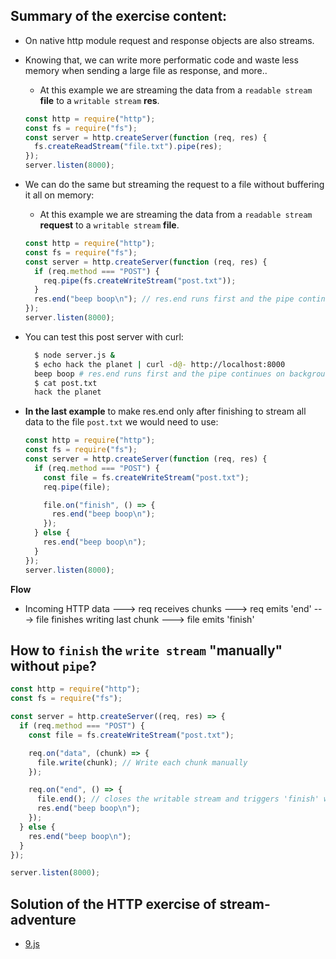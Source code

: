 ## Summary of the exercise content:

- On native http module request and response objects are also streams.
- Knowing that, we can write more performatic code and waste less memory when sending a large file as response, and more..
  - At this example we are streaming the data from a `readable stream` **file** to a `writable stream` **res**.
  ```js
  const http = require("http");
  const fs = require("fs");
  const server = http.createServer(function (req, res) {
    fs.createReadStream("file.txt").pipe(res);
  });
  server.listen(8000);
  ```
- We can do the same but streaming the request to a file without buffering it all on memory:
  - At this example we are streaming the data from a `readable stream` **request** to a `writable stream` **file**.
  ```js
  const http = require("http");
  const fs = require("fs");
  const server = http.createServer(function (req, res) {
    if (req.method === "POST") {
      req.pipe(fs.createWriteStream("post.txt"));
    }
    res.end("beep boop\n"); // res.end runs first and the pipe continues on background asynchronously
  });
  server.listen(8000);
  ```

- You can test this post server with curl:

  ```bash
    $ node server.js &
    $ echo hack the planet | curl -d@- http://localhost:8000
    beep boop # res.end runs first and the pipe continues on background asynchronously
    $ cat post.txt
    hack the planet
  ```

- **In the last example** to make res.end only after finishing to stream all data to the file `post.txt` we would need to use:

  ```js
  const http = require("http");
  const fs = require("fs");
  const server = http.createServer(function (req, res) {
    if (req.method === "POST") {
      const file = fs.createWriteStream("post.txt");
      req.pipe(file);

      file.on("finish", () => {
        res.end("beep boop\n");
      });
    } else {
      res.end("beep boop\n");
    }
  });
  server.listen(8000);
  ```

**Flow**

- Incoming HTTP data ---> req receives chunks
  ---> req emits 'end'
  ---> file finishes writing last chunk
  ---> file emits 'finish'

## How to `finish` the `write stream` "manually" without `pipe`?

```js
const http = require("http");
const fs = require("fs");

const server = http.createServer((req, res) => {
  if (req.method === "POST") {
    const file = fs.createWriteStream("post.txt");

    req.on("data", (chunk) => {
      file.write(chunk); // Write each chunk manually
    });

    req.on("end", () => {
      file.end(); // closes the writable stream and triggers 'finish' when done
      res.end("beep boop\n");
    });
  } else {
    res.end("beep boop\n");
  }
});

server.listen(8000);
```

## Solution of the HTTP exercise of stream-adventure
- [9.js](./9.js)
